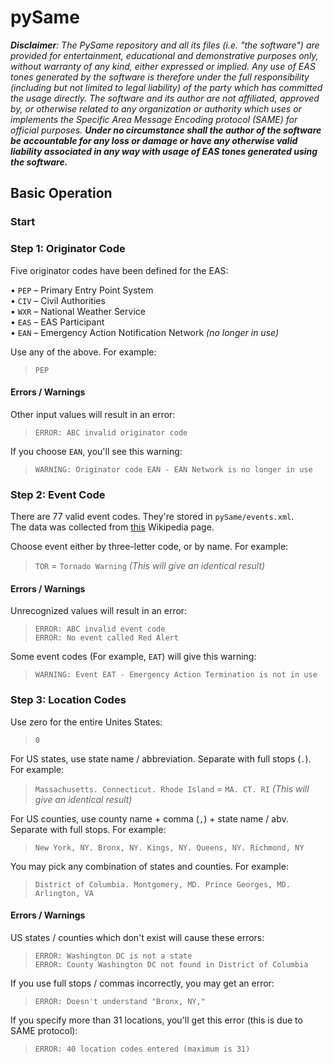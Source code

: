 # pySame
_**Disclaimer**: The PySame repository and all its files (i.e. "the software") are provided for entertainment, educational and demonstrative purposes only, without warranty of any kind, either expressed or implied. Any use of EAS tones generated by the software is therefore under the full responsibility (including but not limited to legal liability) of the party which has committed the usage directly. The software and its author are not affiliated, approved by, or otherwise related to any organization or authority which uses or implements the Specific Area Message Encoding protocol (SAME) for official purposes. **Under no circumstance shall the author of the software be accountable for any loss or damage or have any otherwise valid liability associated in any way with usage of EAS tones generated using the software.**_

## Basic Operation
### Start
### Step 1: Originator Code
Five originator codes have been defined for the EAS:

•	`PEP` – Primary Entry Point System  
•	`CIV` – Civil Authorities  
•	`WXR` – National Weather Service  
•	`EAS` – EAS Participant  
•	`EAN` – Emergency Action Notification Network _(no longer in use)_

Use any of the above. For example:  
> `PEP`
#### Errors / Warnings
Other input values will result in an error:
> `ERROR: ABC invalid originator code`

If you choose `EAN`, you'll see this warning:
> `WARNING: Originator code EAN - EAN Network is no longer in use`



### Step 2: Event Code
There are 77 valid event codes. They're stored in `pySame/events.xml`.  
The data was collected from [this](https://en.wikipedia.org/wiki/Specific_Area_Message_Encoding#Event_codes) Wikipedia page.

Choose event either by three-letter code, or by name. For example:  
> `TOR` = `Tornado Warning` _(This will give an identical result)_
#### Errors / Warnings
Unrecognized values will result in an error:
> `ERROR: ABC invalid event code`  
> `ERROR: No event called Red Alert`

Some event codes (For example, `EAT`) will give this warning:
> `WARNING: Event EAT - Emergency Action Termination is not in use`

### Step 3: Location Codes
Use zero for the entire Unites States:
> `0`

For US states, use state name / abbreviation. Separate with full stops (`.`). For example:  
> `Massachusetts. Connecticut. Rhode Island` = `MA. CT. RI` _(This will give an identical result)_

For US counties, use county name + comma (`,`) + state name / abv. Separate with full stops. For example:  
> `New York, NY. Bronx, NY. Kings, NY. Queens, NY. Richmond, NY`

You may pick any combination of states and counties. For example:  
> `District of Columbia. Montgomery, MD. Prince Georges, MD. Arlington, VA`
#### Errors / Warnings
US states / counties which don't exist will cause these errors:
> `ERROR: Washington DC is not a state`  
> `ERROR: County Washington DC not found in District of Columbia`

If you use full stops / commas incorrectly, you may get an error:
> `ERROR: Doesn't understand "Bronx, NY,"`

If you specify more than 31 locations, you'll get this error (this is due to SAME protocol):
> `ERROR: 40 location codes entered (maximum is 31)`
